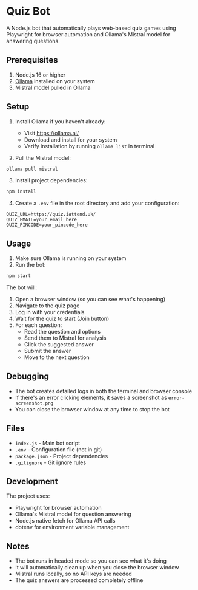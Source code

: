# Quiz Bot

A Node.js bot that automatically plays web-based quiz games using Playwright for browser automation and Ollama's Mistral model for answering questions.

## Prerequisites

1. Node.js 16 or higher
2. [Ollama](https://ollama.ai/) installed on your system
3. Mistral model pulled in Ollama

## Setup

1. Install Ollama if you haven't already:
   - Visit https://ollama.ai/
   - Download and install for your system
   - Verify installation by running `ollama list` in terminal

2. Pull the Mistral model:
```bash
ollama pull mistral
```

3. Install project dependencies:
```bash
npm install
```

4. Create a `.env` file in the root directory and add your configuration:
```
QUIZ_URL=https://quiz.iattend.uk/
QUIZ_EMAIL=your_email_here
QUIZ_PINCODE=your_pincode_here
```

## Usage

1. Make sure Ollama is running on your system
2. Run the bot:
```bash
npm start
```

The bot will:
1. Open a browser window (so you can see what's happening)
2. Navigate to the quiz page
3. Log in with your credentials
4. Wait for the quiz to start (Join button)
5. For each question:
   - Read the question and options
   - Send them to Mistral for analysis
   - Click the suggested answer
   - Submit the answer
   - Move to the next question

## Debugging

- The bot creates detailed logs in both the terminal and browser console
- If there's an error clicking elements, it saves a screenshot as `error-screenshot.png`
- You can close the browser window at any time to stop the bot

## Files

- `index.js` - Main bot script
- `.env` - Configuration file (not in git)
- `package.json` - Project dependencies
- `.gitignore` - Git ignore rules

## Development

The project uses:
- Playwright for browser automation
- Ollama's Mistral model for question answering
- Node.js native fetch for Ollama API calls
- dotenv for environment variable management

## Notes

- The bot runs in headed mode so you can see what it's doing
- It will automatically clean up when you close the browser window
- Mistral runs locally, so no API keys are needed
- The quiz answers are processed completely offline 